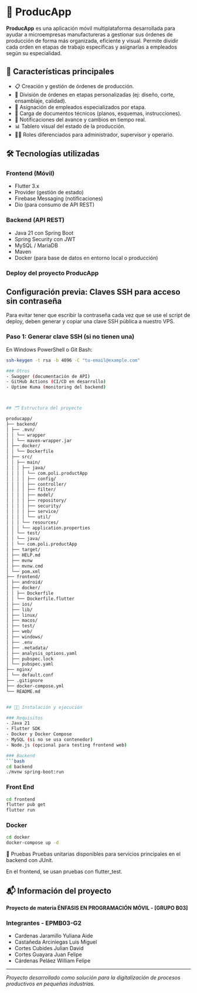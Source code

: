 # 📱 ProducApp

**ProducApp** es una aplicación móvil multiplataforma desarrollada para ayudar a microempresas manufactureras a gestionar sus órdenes de producción de forma más organizada, eficiente y visual. Permite dividir cada orden en etapas de trabajo específicas y asignarlas a empleados según su especialidad.

## 🚀 Características principales

- 📋 Creación y gestión de órdenes de producción.
- 🔄 División de órdenes en etapas personalizadas (ej: diseño, corte, ensamblaje, calidad).
- 👷 Asignación de empleados especializados por etapa.
- 📎 Carga de documentos técnicos (planos, esquemas, instrucciones).
- 📲 Notificaciones del avance y cambios en tiempo real.
- 📊 Tablero visual del estado de la producción.
- 🧑‍💼 Roles diferenciados para administrador, supervisor y operario.

## 🛠️ Tecnologías utilizadas

### Frontend (Móvil)
- Flutter 3.x
- Provider (gestión de estado)
- Firebase Messaging (notificaciones)
- Dio (para consumo de API REST)

### Backend (API REST)
- Java 21 con Spring Boot
- Spring Security con JWT
- MySQL / MariaDB
- Maven
- Docker (para base de datos en entorno local o producción)

### Deploy del proyecto ProducApp

## Configuración previa: Claves SSH para acceso sin contraseña

Para evitar tener que escribir la contraseña cada vez que se use el script de deploy, deben generar y copiar una clave SSH pública a nuestro VPS.

### Paso 1: Generar clave SSH (si no tienen una)

En Windows PowerShell o Git Bash:

```bash
ssh-keygen -t rsa -b 4096 -C "tu-email@example.com"

### Otros
- Swagger (documentación de API)
- GitHub Actions (CI/CD en desarrollo)
- Uptime Kuma (monitoring del backend)



## 🗂️ Estructura del proyecto

producapp/
├── backend/
│ ├── .mvn/
│ │ └── wrapper
│ │ └── maven-wrapper.jar
│ ├── docker/
│ │ └── Dockerfile
│ ├── src/
│ │ ├── main/
│ │ │ ├── java/
│ │ │ │ └── com.poli.productApp
│ │ │ │ ├── config/
│ │ │ │ ├── controller/
│ │ │ │ ├── filter/
│ │ │ │ ├── model/
│ │ │ │ ├── repository/
│ │ │ │ ├── security/
│ │ │ │ ├── service/
│ │ │ │ └── util/
│ │ │ └── resources/
│ │ │ └── application.properties
│ │ └── test/
│ │ └── java/
│ │ └── com.poli.productApp
│ ├── target/
│ ├── HELP.md
│ ├── mvnw
│ ├── mvnw.cmd
│ └── pom.xml
├── frontend/
│ ├── android/
│ ├── docker/
│ │ ├── Dockerfile
│ │ └── Dockerfile.flutter
│ ├── ios/
│ ├── lib/
│ ├── linux/
│ ├── macos/
│ ├── test/
│ ├── web/
│ ├── windows/
│ ├── .env
│ ├── .metadata/
│ ├── analysis_options.yaml
│ ├── pubspec.lock
│ └── pubspec.yaml
├── nginx/
│ └── default.conf
├── .gitignore
├── docker-compose.yml
└── README.md


## 🧑‍💻 Instalación y ejecución

### Requisitos
- Java 21
- Flutter SDK
- Docker y Docker Compose
- MySQL (si no se usa contenedor)
- Node.js (opcional para testing frontend web)

### Backend
```bash
cd backend
./mvnw spring-boot:run
```

### Front End
```bash
cd frontend
flutter pub get
flutter run
```

### Docker
```bash
cd docker
docker-compose up -d
```

🧪 Pruebas
Pruebas unitarias disponibles para servicios principales en el backend con JUnit.

En el frontend, se usan pruebas con flutter_test.

## 📬 Información del proyecto

**Proyecto de materia ÉNFASIS EN PROGRAMACIÓN MÓVIL - [GRUPO B03]**

### Integrantes - EPMB03-G2
- Cardenas Jaramillo Yuliana Aide
- Castañeda Arciniegas Luis Miguel
- Cortes Cubides Julian David
- Cortes Guayara Juan Felipe
- Cárdenas Peláez William Felipe

---

*Proyecto desarrollado como solución para la digitalización de procesos productivos en pequeñas industrias.*

